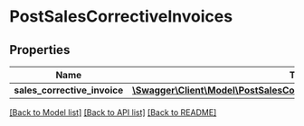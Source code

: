 # PostSalesCorrectiveInvoices

## Properties
Name | Type | Description | Notes
------------ | ------------- | ------------- | -------------
**sales_corrective_invoice** | [**\Swagger\Client\Model\PostSalesCorrectiveInvoicesSalesCorrectiveInvoice**](PostSalesCorrectiveInvoicesSalesCorrectiveInvoice.md) |  | 

[[Back to Model list]](../README.md#documentation-for-models) [[Back to API list]](../README.md#documentation-for-api-endpoints) [[Back to README]](../README.md)


